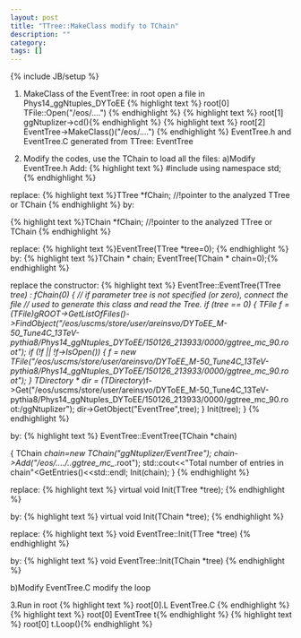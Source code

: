 ```yaml
---
layout: post
title: "TTree::MakeClass modify to TChain"
description: ""
category: 
tags: []
---
```

{% include JB/setup %}

1. MakeClass of the EventTree:
in root open a file in Phys14_ggNtuples_DYToEE
{% highlight text %} root[0] TFile::Open("/eos/....") {% endhighlight %}
{% highlight text %} root[1] ggNtuplizer->cd(){% endhighlight %}
{% highlight text %} root[2] EventTree->MakeClass()("/eos/....") {% endhighlight %}
EventTree.h and EventTree.C generated from TTree: EventTree

2. Modify the codes, use the TChain to load all the files:
a)Modify EventTree.h
Add:
{% highlight text %}
#include<iostream>
using namespace std;
{% endhighlight %}

replace:
{% highlight text %}TTree    *fChain;   //!pointer to the analyzed TTree or TChain
 {% endhighlight %}
by:

{% highlight text %}TChain    *fChain;   //!pointer to the analyzed TTree or TChain
{% endhighlight %}

replace:
{% highlight text %}EventTree(TTree *tree=0); {% endhighlight %}
by:
{% highlight text %}TChain * chain; EventTree(TChain * chain=0);{% endhighlight %}

replace the constructor:
{% highlight text %}
EventTree::EventTree(TTree *tree) : fChain(0)
{
// if parameter tree is not specified (or zero), connect the file
// used to generate this class and read the Tree.
if (tree == 0) {
TFile *f = (TFile*)gROOT->GetListOfFiles()->FindObject("/eos/uscms/store/user/areinsvo/DYToEE_M-50_Tune4C_13TeV-pythia8/Phys14_ggNtuples_DYToEE/150126_213933/0000/ggtree_mc_90.root");
if (!f || !f->IsOpen()) {
f = new TFile("/eos/uscms/store/user/areinsvo/DYToEE_M-50_Tune4C_13TeV-pythia8/Phys14_ggNtuples_DYToEE/150126_213933/0000/ggtree_mc_90.root");
}
TDirectory * dir = (TDirectory*)f->Get("/eos/uscms/store/user/areinsvo/DYToEE_M-50_Tune4C_13TeV-pythia8/Phys14_ggNtuples_DYToEE/150126_213933/0000/ggtree_mc_90.root:/ggNtuplizer");
dir->GetObject("EventTree",tree);
}
Init(tree);
} 
{% endhighlight %}

by:
{% highlight text %}
EventTree::EventTree(TChain *chain)

{
TChain *chain=new TChain("ggNtuplizer/EventTree");
chain->Add("/eos/..../..ggtree_mc_*.root");
std::cout<<"Total number of entries in chain"<<chain->GetEntries()<<std::endl;
Init(chain);
}
{% endhighlight %}

replace:
{% highlight text %}
virtual void Init(TTree *tree);
{% endhighlight %}

by:
{% highlight text %}
virtual void Init(TChain *tree);
{% endhighlight %}

replace:
{% highlight text %}
 void EventTree::Init(TTree *tree)
{% endhighlight %}

by:
{% highlight text %}
 void EventTree::Init(TChain *tree)
{% endhighlight %}


b)Modify EventTree.C
modify the loop

3.Run
in root
{% highlight text %} root[0].L EventTree.C {% endhighlight %}
{% highlight text %} root[0] EventTree t{% endhighlight %}
{% highlight text %} root[0] t.Loop(){% endhighlight %}



